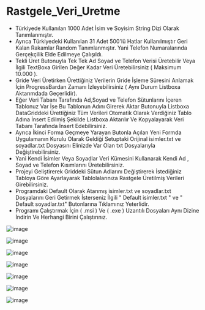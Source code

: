 # Rastgele_Veri_Uretme
* Türkiyede Kullanılan 1000 Adet İsim ve Soyisim String Dizi Olarak Tanımlanmıştır.
* Ayrıca Türkiyedeki Kullanılan 31 Adet 500'lü Hatlar Kullanılmıştır Geri Kalan Rakamlar Random Tanımlanmıştır. Yani Telefon Numaralarında Gerçekçilik Elde Edilmeye Çalışıldı.
* Tekli Üret Butonuyla Tek Tek Ad Soyad ve Telefon Verisi Üretebilir Veya İlgili TextBoxa Girilen Değer Kadar Veri Üretebilirsiniz ( Maksimum 10.000 ).
* Gride Veri Üretirken Ürettiğiniz Verilerin Gride İşleme Süresini Anlamak İçin ProgressBardan Zamanı İzleyebilirsiniz ( Aynı Durum Listboxa Aktarımdada Geçerlidir).
* Eğer Veri Tabanı Tarafında Ad,Soyad ve Telefon Sütunlarını İçeren Tablonuz Var İse Bu Tablonun Adını Girerek Aktar Butonuyla Listboxa DataGriddeki Ürettiğiniz Tüm Verileri Otomatik Olarak Verdiğiniz Tablo Adına İnsert Edilmiş Şekilde Listboxa Aktarılır Ve Kopyalayarak Veri Tabanı Tarafında İnsert Edebilirsiniz.
* Ayrıca İkinci Forma Geçmeye Yarayan Butonla Açılan Yeni Formda Uygulamanın Kurulu Olarak Geldiği Setuptaki Orijinal isimler.txt ve soyadlar.txt Dosyasını Elinizde Var Olan txt Dosyalarıyla Değiştirebilirsiniz.
* Yani Kendi İsimler Veya Soyadlar Veri Kümesini Kullanarak Kendi Ad , Soyad ve Telefon Kısımlarını Üretebilirsiniz.
* Projeyi Geliştirerek Griddeki Sütun Adlarını Değiştirerek İstediğiniz Tabloya Göre Ayarlayarak Tablolalarınıza Rastgele Üretilmiş Verileri Girebilirsiniz.
* Programdaki Default Olarak Atanmış isimler.txt ve soyadlar.txt Dosyalarını Geri Getirmek İsterseniz İlgili " Default isimler.txt " ve " Default soyadlar.txt" Butonlarına Tıklamınız Yeterlidir.
* Programı Çalıştırmak İçin ( .msi ) Ve ( .exe ) Uzantılı Dosyaları Aynı Dizine İndirin Ve Herhangi Birini Çalıştırınız.

![image](https://github.com/boraavcu/Rastgele_Veri_Uretme/assets/110854353/98b62bad-9397-480d-8523-004ab3335754)

![image](https://github.com/boraavcu/Rastgele_Veri_Uretme/assets/110854353/95ca4cc9-0ccc-42f6-b570-56167ffb2c12)

![image](https://github.com/boraavcu/Rastgele_Veri_Uretme/assets/110854353/5ac86151-f3f5-4f2e-9142-c54017aecde0)

![image](https://github.com/boraavcu/Rastgele_Veri_Uretme/assets/110854353/19e8821b-8977-4116-aee4-66fdb0a10206)

![image](https://github.com/boraavcu/Rastgele_Veri_Uretme/assets/110854353/b1563c23-a88a-4ef5-9479-2f2c20d4bea6)

![image](https://github.com/boraavcu/Rastgele_Veri_Uretme/assets/110854353/f6b7eb97-5d00-4f0d-8b2f-8ecbe87aa781)

![image](https://github.com/boraavcu/Rastgele_Veri_Uretme/assets/110854353/98d76bad-c6c1-4f3d-8747-8847cb42b00f)

